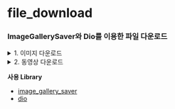 # file_download
### ImageGallerySaver와 Dio를 이용한 파일 다운로드

<details>
<summary>1. 이미지 다운로드</summary>

이미지 다운로드는 `image_gallery_saver`만 사용하여 할 수 있다.
</details>

<details>
<summary>2. 동영상 다운로드</summary>

동영상 다운로드는 `dio`와 `image_gallery_saver`의 기능이 둘 다 필요하다.
</details>


**사용 Library**
- [image_gallery_saver](https://pub.dev/packages/image_gallery_saver)
- [dio](https://pub.dev/packages/dio)